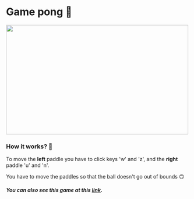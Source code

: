 # Game pong 🏓

<img src="https://user-images.githubusercontent.com/58802893/231998364-f3347269-07b1-4908-8f5d-c376863f5edb.gif" width="500" height="300" />

### How it works? 🤔
To move the **left** paddle you have to click keys 'w' and 'z', and the **right** paddle 'u' and 'n'. 

You have to move the paddles so that the ball doesn't go out of bounds 🙃

##### You can also see this game at this [link](https://codesandbox.io/s/game-forked-qq7z7g?file=/index.html).
